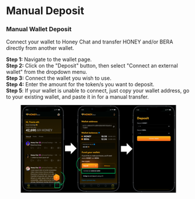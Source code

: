 # Manual Deposit

### Manual Wallet Deposit&#x20;

Connect your wallet to Honey Chat and transfer HONEY and/or BERA directly from another wallet. &#x20;

**Step 1:** Navigate to the wallet page.\
**Step 2:** Click on the "Deposit" button, then select "Connect an external wallet" from the dropdown menu.\
**Step 3:** Connect the wallet you wish to use.\
**Step 4:** Enter the amount for the token/s you want to deposit.\
**Step 5**: If your wallet is unable to connect, just copy your wallet address, go to your existing wallet, and paste it in for a manual transfer.&#x20;

<figure><img src="../../.gitbook/assets/Honey Chat Test (2).png" alt=""><figcaption></figcaption></figure>
